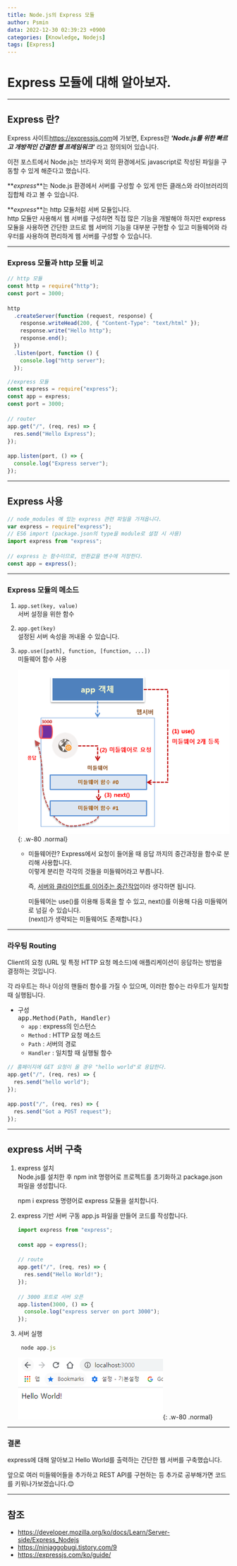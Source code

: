 ```yaml
---
title: Node.js의 Express 모듈
author: Psmin
data: 2022-12-30 02:39:23 +0900
categories: [Knowledge, Nodejs]
tags: [Express]
---
```


# Express 모듈에 대해 알아보자.

---

## Express 란?

Express 사이트<https://expressjs.com>에 가보면, Express란 **_'Node.js를 위한 빠르고 개방적인 간결한 웹 프레임워크'_** 라고 정의되어 있습니다.

이전 포스트에서 Node.js는 브라우저 외의 환경에서도 javascript로 작성된 파일을 구동할 수 있게 해준다고 했습니다.

**_express_**는 Node.js 환경에서 서버를 구성할 수 있게 만든 클래스와 라이브러리의 집합체 라고 볼 수 있습니다.

**_express_**는 http 모듈처럼 서버 모듈입니다.  
http 모듈만 사용해서 웹 서버를 구성하면 직접 많은 기능을 개발해야 하지만 express 모듈을 사용하면 간단한 코드로 웹 서버의 기능을 대부분 구현할 수 있고 미들웨어와 라우터를 사용하여 편리하게 웹 서버를 구성할 수 있습니다.

---

### Express 모듈과 http 모듈 비교

```js
// http 모듈
const http = require("http");
const port = 3000;

http
  .createServer(function (request, response) {
    response.writeHead(200, { "Content-Type": "text/html" });
    response.write("Hello http");
    response.end();
  })
  .listen(port, function () {
    console.log("http server");
  });
```

```js
//express 모듈
const express = require("express");
const app = express;
const port = 3000;

// router
app.get("/", (req, res) => {
  res.send("Hello Express");
});

app.listen(port, () => {
  console.log("Express server");
});
```

---

## Express 사용

```js
// node_modules 에 있는 express 관련 파일을 가져옵니다.
var express = require("express");
// ES6 import (package.json의 type을 module로 설정 시 사용)
import express from "express";

// express 는 함수이므로, 반환값을 변수에 저장한다.
const app = express();
```

---

### Express 모듈의 메소드

1. `app.set(key, value)`  
   서버 설정을 위한 함수

2. `app.get(key)`  
   설정된 서버 속성을 꺼내올 수 있습니다.

3. `app.use([path], function, [function, ...])`  
   미들웨어 함수 사용

   ![Middleware](/assets/img/middleware.png){: .w-80 .normal}

   - 미들웨어란?
     Express에서 요청이 들어올 때 응답 까지의 중간과정을 함수로 분리해 사용합니다.  
     이렇게 분리한 각각의 것들을 미들웨어라고 부릅니다.

     즉, <u>서버와 클라이언트를 이어주는 중간작업</u>이라 생각하면 됩니다.

     미들웨어는 use()를 이용해 등록을 할 수 있고, next()를 이용해 다음 미들웨어로 넘길 수 있습니다.  
     (next()가 생략되는 미들웨어도 존재합니다.)

---

### 라우팅 Routing

Client의 요청 (URL 및 특정 HTTP 요청 메소드)에 애플리케이션이 응답하는 방법을 결정하는 것입니다.

각 라우트는 하나 이상의 핸들러 함수를 가질 수 있으며, 이러한 함수는 라우트가 일치할 때 실행됩니다.

- 구성  
  <kbd>app.Method(Path, Handler)</kbd>
  - `app` : express의 인스턴스
  - `Method` : HTTP 요청 메소드
  - `Path` : 서버의 경로
  - `Handler` : 일치할 때 실행될 함수

```js
// 홈페이지에 GET 요청이 올 경우 "hello world"로 응답한다.
app.get("/", (req, res) => {
  res.send("hello world");
});

app.post("/", (req, res) => {
  res.send("Got a POST request");
});
```

---

## express 서버 구축

1. express 설치  
   Node.js를 설치한 후 npm init 명령어로 프로젝트를 초기화하고 package.json 파일을 생성합니다.

   npm i express 명령어로 express 모듈을 설치합니다.

2. express 기반 서버 구동
   app.js 파일을 만들어 코드를 작성합니다.

   ```js
   import express from "express";

   const app = express();

   // route
   app.get("/", (req, res) => {
     res.send("Hello World!");
   });

   // 3000 포트로 서버 오픈
   app.listen(3000, () => {
     console.log("express server on port 3000");
   });
   ```

3. 서버 실행

   ```js
    node app.js
   ```

   ![Express-Server](/assets/img/express-server.png){: .w-80 .normal}

---

### 결론

express에 대해 알아보고 Hello World를 출력하는 간단한 웹 서버를 구축했습니다.

앞으로 여러 미들웨어들을 추가하고 REST API를 구현하는 등 추가로 공부해가면 코드를 키워나가보겠습니다.😊

---

## 참조

- <https://developer.mozilla.org/ko/docs/Learn/Server-side/Express_Nodejs>
- <https://ninjaggobugi.tistory.com/9>
- <https://expressjs.com/ko/guide/>
